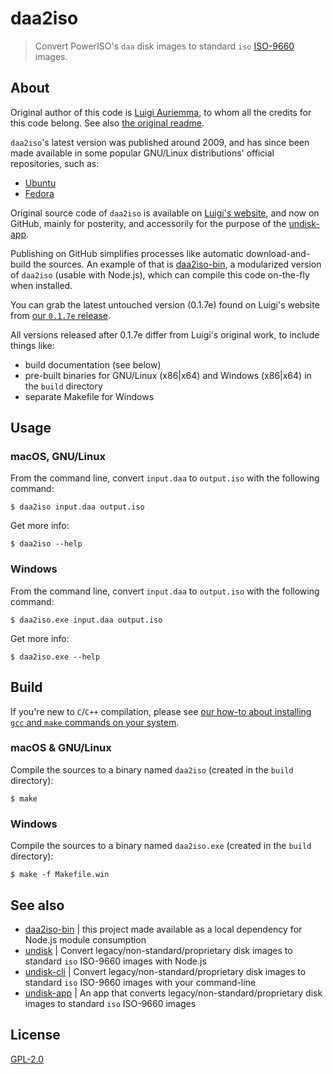 # daa2iso

> Convert PowerISO's `daa` disk images to standard `iso` [ISO-9660](https://en.wikipedia.org/wiki/ISO_9660) images.


## About

Original author of this code is [Luigi Auriemma](http://aluigi.org), to whom all the credits for this code belong. See also [the original readme](https://github.com/undisk/daa2iso/blob/master/daa2iso.txt).

`daa2iso`'s latest version was published around 2009, and has since been made available in some popular GNU/Linux distributions' official repositories, such as:

* [Ubuntu](https://packages.ubuntu.com/xenial/daa2iso)
* [Fedora](https://admin.fedoraproject.org/pkgdb/package/rpms/daa2iso/)

Original source code of `daa2iso` is available on [Luigi's website](http://aluigi.altervista.org/mytoolz.htm#daa2iso), and now on GitHub, mainly for posterity, and accessorily for the purpose of the [undisk-app](https://https://github.com/undisk/undisk-app).

Publishing on GitHub simplifies processes like automatic download-and-build the sources. An example of that is [daa2iso-bin](https://github.com/undisk/daa2iso-bin), a modularized version of `daa2iso` (usable with Node.js), which can compile this code on-the-fly when installed.

You can grab the latest untouched version (0.1.7e) found on Luigi's website from [our `0.1.7e` release](https://github.com/undisk/cdi2iso/releases/tag/0.1.7e).

All versions released after 0.1.7e differ from Luigi's original work, to include things like:

* build documentation (see below)
* pre-built binaries for GNU/Linux (x86|x64) and Windows (x86|x64) in the `build` directory
* separate Makefile for Windows


## Usage

### macOS, GNU/Linux

From the command line, convert `input.daa` to `output.iso` with the following command:

```
$ daa2iso input.daa output.iso
```

Get more info:

```
$ daa2iso --help
```

### Windows

From the command line, convert `input.daa` to `output.iso` with the following command:

```
$ daa2iso.exe input.daa output.iso
```

Get more info:

```
$ daa2iso.exe --help
```


## Build

If you're new to `C`/`C++` compilation, please see [our how-to about installing `gcc` and `make` commands on your system](https://github.com/undisk/guides/blob/master/install-gcc-make.md).

### macOS & GNU/Linux

Compile the sources to a binary named `daa2iso` (created in the `build` directory):

```
$ make
```

### Windows

Compile the sources to a binary named `daa2iso.exe` (created in the `build` directory):

```
$ make -f Makefile.win
```


## See also

* [daa2iso-bin](https://github.com/undisk/daa2iso-bin) | this project made available as a local dependency for Node.js module consumption
* [undisk](https://github.com/undisk/undisk) | Convert legacy/non-standard/proprietary disk images to standard `iso` ISO-9660 images with Node.js
* [undisk-cli](https://github.com/undisk/undisk-cli) | Convert legacy/non-standard/proprietary disk images to standard `iso` ISO-9660 images with your command-line
* [undisk-app](https://github.com/undisk/undisk-app) | An app that converts legacy/non-standard/proprietary disk images to standard `iso` ISO-9660 images


## License

[GPL-2.0](https://github.com/undisk/daa2iso/blob/master/licence)
